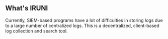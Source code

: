 ## What's IRUNI
Currently, SIEM-based programs have a lot of difficulties in storing logs due to a large number of centralized logs.
This is a decentralized, client-based log collection and search tool.
